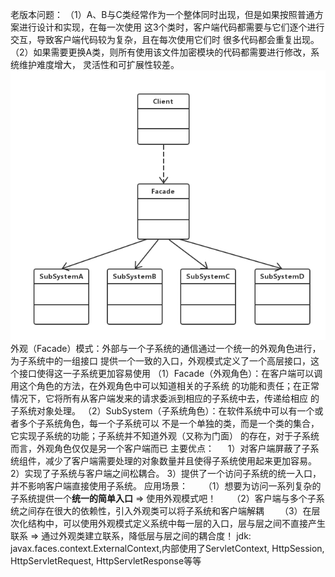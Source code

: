 老版本问题：
（1）A、B与C类经常作为一个整体同时出现，但是如果按照普通方案进行设计和实现，在每一次使用
这3个类时，客户端代码都需要与它们逐个进行交互，导致客户端代码较为复杂，且在每次使用它们时
很多代码都会重复出现。
（2）如果需要更换A类，则所有使用该文件加密模块的代码都需要进行修改，系统维护难度增大，
灵活性和可扩展性较差。
![uml](model.png)
外观（Facade）模式：外部与一个子系统的通信通过一个统一的外观角色进行，为子系统中的一组接口
提供一个一致的入口，外观模式定义了一个高层接口，这个接口使得这一子系统更加容易使用
（1）Facade（外观角色）：在客户端可以调用这个角色的方法，在外观角色中可以知道相关的子系统
的功能和责任；在正常情况下，它将所有从客户端发来的请求委派到相应的子系统中去，传递给相应
的子系统对象处理。
（2）SubSystem（子系统角色）：在软件系统中可以有一个或者多个子系统角色，每一个子系统可以
不是一个单独的类，而是一个类的集合，它实现子系统的功能；子系统并不知道外观（又称为门面）
的存在，对于子系统而言，外观角色仅仅是另一个客户端而已
主要优点：
　   1）对客户端屏蔽了子系统组件，减少了客户端需要处理的对象数量并且使得子系统使用起来更加容易。
     2）实现了子系统与客户端之间松耦合。
     3）提供了一个访问子系统的统一入口，并不影响客户端直接使用子系统。
应用场景：
　　（1）想要为访问一系列复杂的子系统提供一个**统一的简单入口** => 使用外观模式吧！
　　（2）客户端与多个子系统之间存在很大的依赖性，引入外观类可以将子系统和客户端解耦
　　（3）在层次化结构中，可以使用外观模式定义系统中每一层的入口，层与层之间不直接产生
联系 => 通过外观类建立联系，降低层与层之间的耦合度！
jdk:
javax.faces.context.ExternalContext,内部使用了ServletContext, HttpSession, HttpServletRequest,
 HttpServletResponse等等